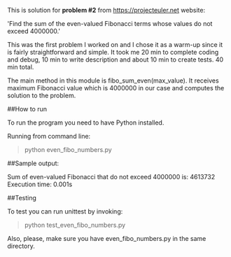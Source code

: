 This is solution for **problem #2** from https://projecteuler.net website:

'Find the sum of the even-valued Fibonacci terms whose values do not exceed 4000000.'

This was the first problem I worked on and I chose it as a warm-up since it is fairly straightforward and simple. It took me 20 min to complete coding and debug, 10 min to write description and about 10 min to create tests. 40 min total.

The main method in this module is fibo_sum_even(max_value). It receives maximum Fibonacci value which is 4000000 in our case and computes the solution to the problem.

##How to run

To run the program you need to have Python installed.

Running from command line:

   > python even_fibo_numbers.py

##Sample output:

Sum of even-valued Fibonacci that do not exceed 4000000 is: 4613732<br/>
Execution time: 0.001s

##Testing

To test you can run unittest by invoking:

   > python test_even_fibo_numbers.py

Also, please, make sure you have even_fibo_numbers.py in the same directory.
